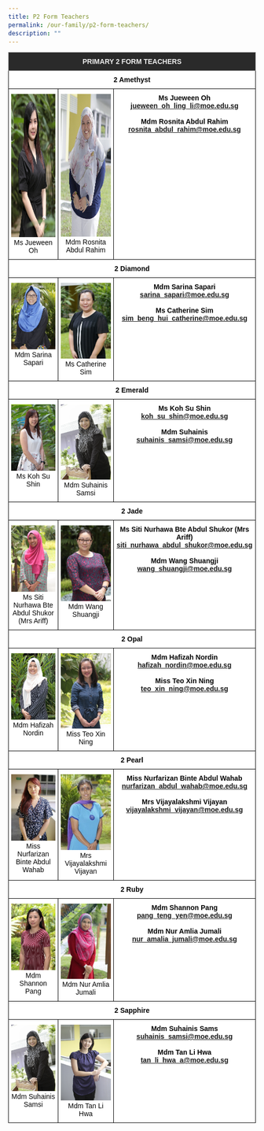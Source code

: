 ```yaml
---
title: P2 Form Teachers
permalink: /our-family/p2-form-teachers/
description: ""
---
```

<style type="text/css">
.tg  {border-collapse:collapse;border-spacing:0;}
.tg td{border-color:black;border-style:solid;border-width:1px;font-family:Arial, sans-serif;font-size:14px;
  overflow:hidden;padding:10px 5px;word-break:normal;}
.tg th{border-color:black;border-style:solid;border-width:1px;font-family:Arial, sans-serif;font-size:14px;
  font-weight:normal;overflow:hidden;padding:10px 5px;word-break:normal;}
.tg .tg-8zvm{background-color:#2A2A2A;border-color:inherit;color:#EEE;font-weight:bold;text-align:center;vertical-align:middle}
.tg .tg-qn16{background-color:#FFF;color:#050505;font-weight:bold;text-align:center;vertical-align:top}
.tg .tg-v9jf{background-color:#FFF;color:#050505;text-align:center;vertical-align:top}
</style>
<table class="tg">
<thead>
  <tr>
    <th class="tg-8zvm" colspan="3"><span style="color:#EEE;background-color:#2A2A2A">PRIMARY 2 FORM TEACHERS</span></th>
  </tr>
</thead>
<tbody>
  <tr>
    <td class="tg-qn16" colspan="3"><strong> 2 Amethyst</strong></td>
  </tr>
  <tr>
    <td class="tg-v9jf"><img src="/images/Ms Oh Ling Li Jueween.jpeg" alt="Ms Oh Ling Li Jueween.jpeg" width="196" height="291">Ms Jueween Oh<br></td>
    <td class="tg-v9jf"><img src="/images/Ms Rosnita Abdul Rahim.jpeg" alt="Ms Rosnita Abdul Rahim.JPEG" width="195" height="290">Mdm Rosnita Abdul Rahim</td>
    <td class="tg-qn16"><strong> Ms Jueween Oh</strong><br><a href="mailto:jueween_oh_ling_li@moe.edu.sg">jueween_oh_ling_li@moe.edu.sg</a><br><br><strong>Mdm Rosnita Abdul Rahim</strong><br><a href="mailto:rosnita_abdul_rahim@moe.edu.sg">rosnita_abdul_rahim@moe.edu.sg</a></td>
  </tr>
  <tr>
    <td class="tg-qn16" colspan="3"><strong>2 Diamond</strong></td>
  </tr>
  <tr>
    <td class="tg-v9jf"><img src="/images/Mdm Sarina Sapari.jpeg" alt="Mdm Sarina Sapari.jpeg" width="196">Mdm Sarina Sapari</td>
    <td class="tg-v9jf"><img src="/images/Ms Sim Beng Hui Catherine.jpeg" alt="Ms Sim Beng Hui Catherine.JPEG" width="195">Ms Catherine Sim<br></td>
    <td class="tg-qn16"> <strong>Mdm Sarina Sapari</strong><br><a href="mailto:sarina_sapari@moe.edu.sg">sarina_sapari@moe.edu.sg</a><br><br><strong>Ms Catherine Sim</strong><br><a href="mailto:sim_beng_hui_catherine@moe.edu.sg">sim_beng_hui_catherine@moe.edu.sg</a></td>
  </tr>
  <tr>
    <td class="tg-qn16" colspan="3"><strong> 2 Emerald </strong></td>
  </tr>
  <tr>
    <td class="tg-v9jf"><img src="/images/Ms Koh Su Shin.jpeg" alt="Ms Koh Su Shin.jpeg" width="196">Ms Koh Su Shin</td>
    <td class="tg-v9jf"><img src="/images/Mdm Suhainis Samsi.jpeg" alt="Mdm Suhainis Samsi.JPEG" width="195">Mdm Suhainis Samsi </td>
    <td class="tg-qn16"><strong>Ms Koh Su Shin</strong><br><a href="mailto:koh_su_shin@moe.edu.sg">koh_su_shin@moe.edu.sg</a><br><br><strong>Mdm Suhainis</strong><br><a href="mailto:suhainis_samsi@moe.edu.sg">suhainis_samsi@moe.edu.sg</a></td>
  </tr>
  <tr>
    <td class="tg-qn16" colspan="3"> <strong> 2 Jade </strong>  </td>
  </tr>
  <tr>
    <td class="tg-v9jf"><img src="/images/Mrs Ariff-Siti Nurhawa.jpg" alt="Mrs Ariff-Siti Nurhawa.JPG" width="196">Ms Siti Nurhawa Bte Abdul Shukor (Mrs Ariff)<br></td>
    <td class="tg-v9jf"><img src="images/Mdm Wang Shuang Ji.jpeg" alt="Mdm Wang Shuangji.jpg" width="195">Mdm Wang Shuangji </td>
    <td class="tg-qn16"><strong>Ms Siti Nurhawa Bte Abdul Shukor (Mrs Ariff)</strong><br><a href="mailto:siti_nurhawa_abdul_shukor@moe.edu.sg">siti_nurhawa_abdul_shukor@moe.edu.sg</a><br><br><strong>Mdm Wang Shuangji</strong><br><a href="mailto:wang_shuangji@moe.edu.sg">wang_shuangji@moe.edu.sg</a> </td>
  </tr>
  <tr>
    <td class="tg-qn16" colspan="3">  <strong> 2 Opal </strong> </td>
  </tr>
  <tr>
    <td class="tg-v9jf"><img src="/images/Mdm Hafizah Binte Nordin.jpeg" alt="Mdm Hafizah Binte Nordin.JPEG" width="196">Mdm Hafizah Nordin</td>
    <td class="tg-v9jf"><img src="images/Ms Teo Xin Ning.jpeg" alt="Ms Teo Xin Ning.jpeg" width="195">Miss Teo Xin Ning</td>
    <td class="tg-qn16"><strong>Mdm Hafizah Nordin</strong><br><a href="mailto:hafizah_nordin@moe.edu.sg">hafizah_nordin@moe.edu.sg</a><br><br><strong>Miss Teo Xin Ning</strong><br><a href="mailto:teo_xin_ning@moe.edu.sg ">teo_xin_ning@moe.edu.sg </a></td>
  </tr>
  <tr>
    <td class="tg-qn16" colspan="3"> <strong>  2 Pearl </strong> </td>
  </tr>
  <tr>
    <td class="tg-v9jf"><img src="/images/farizan.jpg" alt="farizan.JPG" width="196">Miss Nurfarizan Binte Abdul Wahab</td>
    <td class="tg-v9jf"><img src="/images/Mrs Vijayalakshmi Vijayan.jpg" alt="Mrs Vijayalakshmi Vijayan.JPG" width="195">Mrs Vijayalakshmi Vijayan</td>
    <td class="tg-qn16"><strong>Miss Nurfarizan Binte Abdul Wahab</strong><br><a href="mailto:nurfarizan_abdul_wahab@moe.edu.sg">nurfarizan_abdul_wahab@moe.edu.sg</a> <br><br><strong>Mrs Vijayalakshmi Vijayan</strong><br><a href="mailto:vijayalakshmi_vijayan@moe.edu.sg">vijayalakshmi_vijayan@moe.edu.sg</a></td>
  </tr>
  <tr>
    <td class="tg-qn16" colspan="3"> <strong>  2 Ruby </strong> </td>
  </tr>
  <tr>
    <td class="tg-v9jf"><img src="/images/Mdm%20Shannon%20Pang.jpg" alt="Mdm Shannon Pang.JPG" width="196">Mdm Shannon Pang </td>
    <td class="tg-v9jf"><img src="/images/Mdm%20Nur%20Amlia%20Jumali.jpg" alt="Mdm Nur Amlia Jumali.JPG" width="195">Mdm Nur Amlia Jumali </td>
    <td class="tg-qn16"><strong>Mdm Shannon Pang</strong><br><a href="mailto:pang_teng_yen@moe.edu.sg">pang_teng_yen@moe.edu.sg</a><br><br><strong>Mdm Nur Amlia Jumali</strong><br><a href="mailto:nur_amalia_jumali@moe.edu.sg">nur_amalia_jumali@moe.edu.sg</a> </td>
  </tr>
  <tr>
    <td class="tg-qn16" colspan="3">  <strong> 2 Sapphire </strong> </td>
  </tr>
  <tr>
    <td class="tg-v9jf"><img src="/images/Mdm%20Suhainis%20Samsi.jpg" alt="Mdm Suhainis Samsi.JPG" width="196">Mdm Suhainis Samsi</td>
    <td class="tg-v9jf"><img src="/images/Ms%20Tan%20Li%20Hwa.jpg" alt="Ms Tan Li Hwa.jpg" width="195">Mdm Tan Li Hwa</td>
    <td class="tg-qn16"><strong>Mdm Suhainis Sams</strong><br><a href="mailto:suhainis_samsi@moe.edu.sg">suhainis_samsi@moe.edu.sg</a><br><br><strong>Mdm Tan Li Hwa</strong><br><a href="mailto:tan_li_hwa_a@moe.edu.sg">tan_li_hwa_a@moe.edu.sg</a></td>
  </tr>
</tbody>
</table>